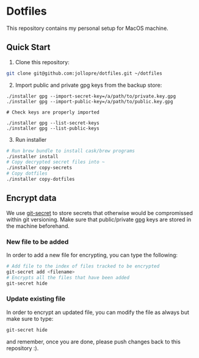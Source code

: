 # Dotfiles

This repository contains my personal setup for MacOS machine.

## Quick Start

1. Clone this repository:

```bash
git clone git@github.com:jollopre/dotfiles.git ~/dotfiles
```

2. Import public and private gpg keys from the backup store:

```
./installer gpg --import-secret-key=/a/path/to/private.key.gpg
./installer gpg --import-public-key=/a/path/to/public.key.gpg

# Check keys are properly imported

./installer gpg --list-secret-keys
./installer gpg --list-public-keys
```

3. Run installer

```bash
# Run brew bundle to install cask/brew programs
./installer install
# Copy decrypted secret files into ~
./installer copy-secrets
# Copy dotfiles
./installer copy-dotfiles
```

## Encrypt data

We use [git-secret](https://git-secret.io/) to store secrets that otherwise would be compromissed
within git versioning. Make sure that public/private [gpg](https://www.gnupg.org/) keys are stored in the machine beforehand.

### New file to be added

In order to add a new file for encrypting, you can type the following:

```bash
# Add file to the index of files tracked to be encrypted
git-secret add <filename>
# Encrypts all the files that have been added
git-secret hide
```

### Update existing file

In order to encrypt an updated file, you can modify the file as always but make sure to type:

```bash
git-secret hide
```
and remember, once you are done, please push changes back to this repository :).
